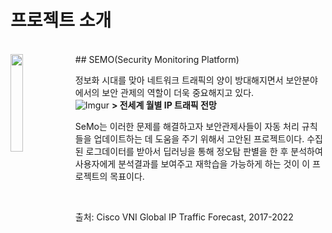 # 프로젝트 소개
<br>

<img align="left" width="20%" height="20%" src="https://i.imgur.com/JlF1Rgj.png">
## SEMO(Security Monitoring Platform)


정보화 시대를 맞아 네트워크 트래픽의 양이 방대해지면서 보안분야에서의 보안 관제의 역할이 더욱 중요해지고 있다. <br>
![Imgur](https://i.imgur.com/JnbwatJ.png)
**> 전세계 월별 IP 트래픽 전망**

SeMo는 이러한 문제를 해결하고자 보안관제사들이 자동 처리 규칙들을 업데이트하는 데 도움을 주기 위해서 고안된 프로젝트이다. 수집된 로그데이터를 받아서 딥러닝을 통해 정오탐 판별을 한 후 분석하여 사용자에게 분석결과를 보여주고 재학습을 가능하게 하는 것이 이 프로젝트의 목표이다.

<br>




출처: Cisco VNI Global IP Traffic Forecast, 2017-2022
